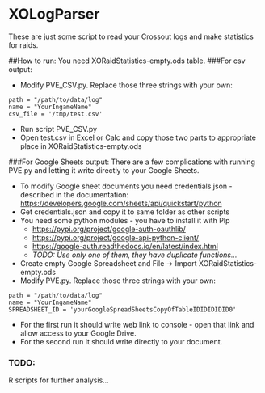 # XOLogParser
These are just some script to read your Crossout logs and make statistics for raids.

##How to run:
You need XORaidStatistics-empty.ods table.
###For csv output:
- Modify PVE_CSV.py. Replace those three strings with your own:
```
path = "/path/to/data/log"
name = "YourIngameName"
csv_file = '/tmp/test.csv'
```
- Run script PVE_CSV.py
- Open test.csv in Excel or Calc and copy those two parts to appropriate place in XORaidStatistics-empty.ods

###For Google Sheets output:
There are a few complications with running PVE.py and letting it write directly to your Google Sheets.
- To modify Google sheet documents you need credentials.json - described in the documentation: https://developers.google.com/sheets/api/quickstart/python
- Get credentials.json and copy it to same folder as other scripts
- You need some python modules - you have to install it with PIp
    - https://pypi.org/project/google-auth-oauthlib/
    - https://pypi.org/project/google-api-python-client/
    - https://google-auth.readthedocs.io/en/latest/index.html
    - *TODO: Use only one of them, they have duplicate functions...*
- Create empty Google Spreadsheet and File -> Import XORaidStatistics-empty.ods
- Modify PVE.py. Replace those three strings with your own:
```
path = "/path/to/data/log"
name = "YourIngameName"
SPREADSHEET_ID = 'yourGoogleSpreadSheetsCopyOfTableIDIDIDIDID0'
```
- For the first run it should write web link to console - open that link and allow access to your Google Drive.
- For the second run it should write directly to your document.

### TODO: 
R scripts for further analysis...
